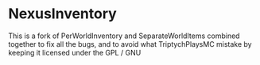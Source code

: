 # NexusInventory
This is a fork of PerWorldInventory and SeparateWorldItems combined together to fix all the bugs, and to avoid what TriptychPlaysMC mistake by keeping it licensed under the GPL / GNU
